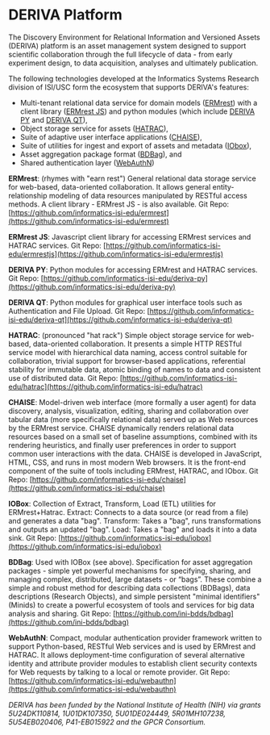 # DERIVA Platform

The Discovery Environment for Relational Information and Versioned Assets (DERIVA) platform is an asset management system designed to support scientific collaboration through the full lifecycle of data - from early experiment design, to data acquisition, analyses and ultimately publication.

The following technologies developed at the Informatics Systems Research division of ISI/USC form the ecosystem that supports DERIVA's features:

* Multi-tenant relational data service for domain models ([ERMrest](https://github.com/informatics-isi-edu/ermrest)) with a client library ([ERMrest JS](https://github.com/informatics-isi-edu/ermrestjs)) and python modules (which include [DERIVA PY](https://github.com/informatics-isi-edu/deriva-py) and [DERIVA QT](https://github.com/informatics-isi-edu/deriva-qt)),
* Object storage service for assets ([HATRAC](https://github.com/informatics-isi-edu/hatrac)),
* Suite of adaptive user interface applications ([CHAISE](https://github.com/informatics-isi-edu/chaise)),
* Suite of utilities for ingest and export of assets and metadata ([IObox](https://github.com/informatics-isi-edu/iobox)),
* Asset aggregation package format ([BDBag](https://github.com/ini-bdds/bdbag)), and
* Shared authentication layer ([WebAuthN](https://github.com/informatics-isi-edu/webauthn))

**ERMrest**: (rhymes with "earn rest") General relational data storage service for web-based, data-oriented collaboration. It allows general entity-relationship modeling of data resources manipulated by RESTful access methods. A client library - ERMrest JS - is also available.
Git Repo: [https://github.com/informatics-isi-edu/ermrest](https://github.com/informatics-isi-edu/ermrest)

**ERMrest JS**: Javascript client library for accessing ERMrest services and HATRAC services.
Git Repo: [https://github.com/informatics-isi-edu/ermrestjs](https://github.com/informatics-isi-edu/ermrestjs)

**DERIVA PY**: Python modules for accessing ERMrest and HATRAC services.
Git Repo: [https://github.com/informatics-isi-edu/deriva-py](https://github.com/informatics-isi-edu/deriva-py)

**DERIVA QT**: Python modules for graphical user interface tools such as Authentication and File Upload.
Git Repo: [https://github.com/informatics-isi-edu/deriva-qt](https://github.com/informatics-isi-edu/deriva-qt)

**HATRAC**: (pronounced "hat rack") Simple object storage service for web-based, data-oriented collaboration. It presents a simple HTTP RESTful service model with hierarchical data naming, access control suitable for collaboration, trivial support for browser-based applications, referential stability for immutable data, atomic binding of names to data and consistent use of distributed data.
Git Repo: [https://github.com/informatics-isi-edu/hatrac](https://github.com/informatics-isi-edu/hatrac)

**CHAISE**: Model-driven web interface (more formally a user agent) for data discovery, analysis, visualization, editing, sharing and collaboration over tabular data (more specifically relational data) served up as Web resources by the ERMrest service. CHAISE dynamically renders relational data resources based on a small set of baseline assumptions, combined with its rendering heuristics, and finally user preferences in order to support common user interactions with the data. CHAISE is developed in JavaScript, HTML, CSS, and runs in most modern Web browsers. It is the front-end component of the suite of tools including ERMrest, HATRAC, and IObox.
Git Repo: [https://github.com/informatics-isi-edu/chaise](https://github.com/informatics-isi-edu/chaise)

**IOBox**: Collection of Extract, Transform, Load (ETL) utilities for ERMrest+Hatrac. Extract: Connects to a data source (or read from a file) and generates a data "bag". Transform: Takes a "bag", runs transformations and outputs an updated "bag". Load: Takes a "bag" and loads it into a data sink.
Git Repo: [https://github.com/informatics-isi-edu/iobox](https://github.com/informatics-isi-edu/iobox)

**BDBag**: Used with IOBox (see above). Specification for asset aggregation packages - simple yet powerful mechanisms for specifying, sharing, and managing complex, distributed, large datasets - or “bags”. These combine a simple and robust method for describing data collections (BDBags), data descriptions (Research Objects), and simple persistent "minimal identifiers" (Minids) to create a powerful ecosystem of tools and services for big data analysis and sharing.
Git Repo: [https://github.com/ini-bdds/bdbag](https://github.com/ini-bdds/bdbag)

**WebAuthN**: Compact, modular authentication provider framework written to support Python-based, RESTful Web services and is used by ERMrest and HATRAC. It allows deployment-time configuration of several alternative identity and attribute provider modules to establish client security contexts for Web requests by talking to a local or remote provider.
Git Repo: [https://github.com/informatics-isi-edu/webauthn](https://github.com/informatics-isi-edu/webauthn)

*DERIVA has been funded by the National Institute of Health (NIH) via grants 5U24DK110814, 1U01DK107350, 5U01DE024449, 5R01MH107238, 5U54EB020406, P41-EB015922 and the GPCR Consortium.*
